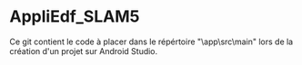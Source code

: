 # AppliEdf_SLAM5

Ce git contient le code à placer dans le répértoire "\app\src\main" lors de la création d'un projet sur Android Studio.
